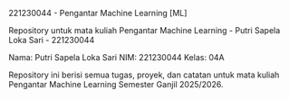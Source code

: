 221230044 - Pengantar Machine Learning [ML]

Repository untuk mata kuliah Pengantar Machine Learning - Putri Sapela Loka Sari - 221230044

Nama: Putri Sapela Loka Sari NIM: 221230044 Kelas: 04A

Repository ini berisi semua tugas, proyek, dan catatan untuk mata kuliah Pengantar Machine Learning Semester Ganjil 2025/2026.
